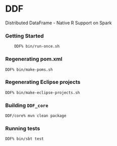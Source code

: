 DDF
===

Distributed DataFrame - Native R Support on Spark

### Getting Started

		DDF% bin/run-once.sh

### Regenerating pom.xml

    DDF% bin/make-poms.sh

### Regenerating Eclipse projects
		
    DDF% bin/make-eclipse-projects.sh

### Building `DDF_core`
		
    DDF/core% mvn clean package

### Running tests
		
    DDF% bin/sbt test
